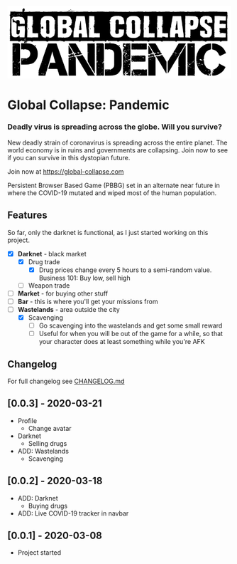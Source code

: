 ![Global Collapse: Pandemic](dev/front/images/logo-black.png)

# Global Collapse: Pandemic

### Deadly virus is spreading across the globe. Will you survive?

New deadly strain of coronavirus is spreading across the entire planet. The world economy is in ruins and governments are collapsing. Join now to see if you can survive in this dystopian future.

Join now at https://global-collapse.com

Persistent Browser Based Game (PBBG) set in an alternate near future in where the COVID-19 mutated and wiped most of the human population.

## Features

So far, only the darknet is functional, as I just started working on this project.

- [x] **Darknet** - black market
  - [x] Drug trade
    - [x] Drug prices change every 5 hours to a semi-random value. Business 101: Buy low, sell high
  - [ ] Weapon trade
- [ ] **Market** - for buying other stuff
- [ ] **Bar** - this is where you'll get your missions from
- [ ] **Wastelands** - area outside the city
  - [x] Scavenging
    - [ ] Go scavenging into the wastelands and get some small reward
    - [ ] Useful for when you will be out of the game for a while, so that your character does at least something while you're AFK

## Changelog

For full changelog see [CHANGELOG.md](CHANGELOG.md)

## [0.0.3] - 2020-03-21

- Profile
  - Change avatar
- Darknet
  - Selling drugs
- ADD: Wastelands
  - Scavenging

## [0.0.2] - 2020-03-18

- ADD: Darknet
  - Buying drugs
- ADD: Live COVID-19 tracker in navbar

## [0.0.1] - 2020-03-08

- Project started
